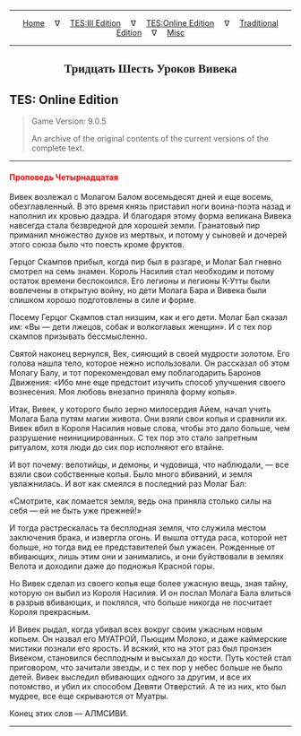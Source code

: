 
---

<!-- Jekyll Page Links -->

<center>
<a href="../../../../index.html">Home</a>
&emsp;&nabla;&emsp;
<a href="../../../index-tes3.html">TES:III Edition</a>
&emsp;&nabla;&emsp;
<a href="../../../index-teso.html">TES:Online Edition</a>
&emsp;&nabla;&emsp;
<a href="../../../index-traditional.html">Traditional Edition</a>
&emsp;&nabla;&emsp;
<a href="../../../index-misc.html">Misc</a>
</center>

<!-- Markdown Body Below: -->

---

<center>
<h2><span style="font-family:Georgia">Тридцать Шесть Уроков Вивека</span></h2>
</center>

## TES: Online Edition

> Game Version: 9.0.5
>
> An archive of the original contents of the current versions of the complete text.

---

#### <span style="color:red">Проповедь Четырнадцатая</span>

Вивек возлежал с Молагом Балом восемьдесят дней и еще восемь, обезглавленный. В это время князь приставил ноги воина-поэта назад и наполнил их кровью даэдра. И благодаря этому форма великана Вивека навсегда стала безвредной для хорошей земли. Гранатовый пир приманил множество духов из мертвых, и потому у сыновей и дочерей этого союза было что поесть кроме фруктов.

Герцог Скампов прибыл, когда пир был в разгаре, и Молаг Бал гневно смотрел на семь знамен. Король Насилия стал необходим и потому остаток времени беспокоился. Его легионы и легионы К-Утты были вовлечены в открытую войну, но дети Молага Бара и Вивека были слишком хорошо подготовлены в силе и форме.

Посему Герцог Скампов стал низшим, как и его дети. Молаг Бал сказал им: «Вы — дети лжецов, собак и волкоглавых женщин». И с тех пор скампов призывать бессмысленно.

Святой наконец вернулся, Век, сияющий в своей мудрости золотом. Его голова нашла тело, которое нежно использовали. Он рассказал об этом Молагу Балу, и тот порекомендовал ему поблагодарить Баронов Движения: «Ибо мне еще предстоит изучить способ улучшения своего вознесения. Моя любовь внезапно приняла форму копья».

Итак, Вивек, у которого было зерно милосердия Айем, начал учить Молага Бала путям магии живота. Они взяли свои копья и сравнили их. Вивек вбил в Короля Насилия новые слова, чтобы это дало больше, чем разрушение неинициированных. С тех пор это стало запретным ритуалом, хотя люди до сих пор исполняют его втайне.

И вот почему: велотийцы, и демоны, и чудовища, что наблюдали, — все взяли свои собственные копья. Было много вбиваний, и земля увлажнилась. И вот как смеялся в последний раз Молаг Бал:

«Смотрите, как ломается земля, ведь она приняла столько силы на себя — ей не быть уже прежней!»

И тогда растрескалась та бесплодная земля, что служила местом заключения брака, и извергла огонь. И вышла оттуда раса, которой нет больше, но тогда вид ее представителей был ужасен. Рожденные от вбивающих, лишь этим они и занимались, и они буйствовали в землях Велота и доходили даже до подножья Красной горы.

Но Вивек сделал из своего копья еще более ужасную вещь, зная тайну, которую он выбил из Короля Насилия. И он послал Молага Бала влиться в разрыв вбивающих, и поклялся, что больше никогда не посчитает Короля прекрасным.

И Вивек рыдал, когда убивал всех вокруг своим ужасным новым копьем. Он назвал его МУАТРОЙ, Пьющим Молоко, и даже каймерские мистики познали его ярость. И всякий, кто на этот раз был пронзен Вивеком, становился бесплодным и высыхал до кости. Путь костей стал приговором, что зачитали звезды, и с тех пор у небес больше не было детей. Вивек выследил вбивающих одного за другим, и все их потомство, и убил их способом Девяти Отверстий. А те из них, кто был мудрее, все еще скрываются от Муатры.

Конец этих слов — АЛМСИВИ.

---
